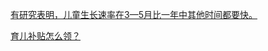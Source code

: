 
[有研究表明，儿童生长速率在3—5月比一年中其他时间都要快。](https://weibo.com/2803301701/Pohj5leoE)


[育儿补贴怎么领？](https://weibo.com/2803301701/Q3CFnjU84)
